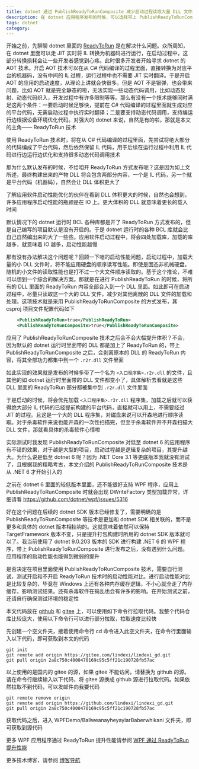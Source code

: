 ```yaml
---
title: dotnet 通过 PublishReadyToRunComposite 减少启动过程读取大量 DLL 文件提升启动性能
description: 在 dotnet 应用程序发布的时候，可以选择带上 PublishReadyToRunComposite 选项，带上之后可以将 ReadyToRun 的内容合并到一个入口 DLL 文件里面，可以减少启动过程中访问大量的 DLL 文件导致的 IO 缓慢问题，从而提升启动性能
tags: dotnet
category: 
---
```


<!-- CreateTime:2025/05/28 07:01:51 -->

<!-- 发布 -->
<!-- 博客 -->

开始之前，先聊聊 dotnet 里面的 [ReadyToRun](https://learn.microsoft.com/en-us/dotnet/core/deploying/ready-to-run) 是在解决什么问题。众所周知，在 dotnet 里面可以走 JIT 实时将 IL 转换为机器码进行运行，在启动过程中，这部分转换损耗会让一些开发者感觉到心疼。此时很多开发者开始寻求 dotnet 的 AOT 技术。开启 AOT 技术可以在从 C# 代码编译的过程里面，直接转换为对应平台的机器码，没有中间的 IL 过程，运行过程中也不需要 JIT 实时翻译。于是开启 AOT 的应用的启动速度，从理论上讲就会快很多。但是 AOT 不是银弹，也会带来问题，比如 AOT 就是完全静态的啦，无法实现一些动态代码调用，比如动态反射、动态代码织入，开发过程中有许多限制等等。那么有没有一个技术能够同时满足这两个条件：一要启动时候足够快，提前在 C# 代码编译的过程里面就生成对应的平台代码，无需启动过程中执行实时翻译；二是要支持动态代码调用，支持编运行边根据设备环境优化代码。对强大的 dotnet 来说，自然是有的啦，那就是本文的主角—— ReadyToRun 技术

使用 ReadyToRun 技术时，将在从 C# 代码编译的过程里面，先尝试将绝大部分的代码编成了平台代码，然后依然保留 IL 代码，用于后续在运行过程中利用 IL 代码进行边运行边优化和支持很多动态代码调用技术

那为什么默认发布的时候，不给咱开 ReadyToRun 方式发布呢？这是因为如上文所述，最终构建出来的产物 DLL 将会包含两部分内容，一个是 IL 代码，另一个就是平台代码（机器码），自然会让 DLL 体积更大了

了解应用软件启动性能优化的伙伴在看到 DLL 体积更大的时候，自然也会想到，许多应用程序启动性能的瓶颈是在 IO 上。更大体积的 DLL 就意味着更长的载入时间

默认情况下的 dotnet 运行时 BCL 各种库都是开了 ReadyToRun 方式发布的，但是自己编写的项目默认是没有开启的。于是 dotnet 运行时的各种 BCL 库就会比自己自然编出来的大了一些些。应用软件启动过程中，将会四处加载库，加载的库越多，就意味着 IO 越多，启动性能越慢

那有没有办法解决这个问题呢？回顾一下咱的启动性能问题，启动过程中，加载大量的小 DLL 文件时，将不能应用硬盘的顺序读写性能。即使是固态非机械硬盘，随机的小文件的读取性能也是打不过一个大文件顺序读取的。基于这个推论，不难可以想到一个综合的解决方案。那就是在进行 PublishReadyToRun 的时候，将所有的 DLL 里面的 ReadyToRun 内容全部合入到一个 DLL 里面。如此即可在启动过程中，尽量只读取这一个大的 DLL 文件，减少对其他离散的 DLL 文件的加载和处理。这项技术就是采用 PublishReadyToRunComposite 的方式发布，其 csproj 项目文件配置代码如下


```xml
    <PublishReadyToRun>true</PublishReadyToRun>
    <PublishReadyToRunComposite>true</PublishReadyToRunComposite>
```

应用了 PublishReadyToRunComposite 技术之后会不会大幅提升体积？不会，因为默认的 dotnet 运行时里面带的 DLL 都是加上了 ReadyToRun 的，带上 PublishReadyToRunComposite 之后，会剥离原本的 DLL 的 ReadyToRun 内容，将其全部功力都集中到一个 `.r2r.dll` 文件里面

如此实现的效果就是发布的时候多带了一个名为 `<入口程序集>.r2r.dll` 的文件，且其他的如 dotnet 运行时里面带的 DLL 文件都变小了，具体解析去看就是这些 DLL 里面的 ReadyToRun 部分都被集中到 `.r2r.dll` 文件里面

于是启动的时候，将会优先加载 `<入口程序集>.r2r.dll` 程序集，加载之后就可以获得绝大部分 IL 代码的已经提前构建的平台代码，直接就可以用上，不需要经过 JIT 的过程。且这是一个大的 DLL 程序集，对磁盘来说可以开森地进行顺序读取。对于杀毒软件来说也能开森的一次性扫描完，但至于杀毒软件开不开森扫描大 DLL 文件，那就看具体的杀毒软件心情啦

实际测试时我发现 PublishReadyToRunComposite 对低至 dotnet 6 的应用程序有不错的效果，对于越是大型的项目，启动过程越是逻辑复杂的项目，其提升越大。为什么说是低至 dotnet 6 呢？因为 .NET Core 3.1 等更底版本我就没有测试了，且根据我的粗略考古，本文介绍的 PublishReadyToRunComposite 技术是从 .NET 6 才开始引入的

之前在 dotnet 6 里面的较低版本里面，还不能很好支持 WPF 程序，应用上 PublishReadyToRunComposite 时就会出现 DWriteFactory 类型加载异常，详细请看 <https://github.com/dotnet/wpf/issues/5316>

好在这个问题在后续的 dotnet SDK 版本已经修复了，需要明确的是 PublishReadyToRunComposite 等技术是更加和 dotnet SDK 相关联的，而不是更多和具体的 dotnet 版本相挂钩的。这就意味着依然可以保持 TargetFramework 版本不变，只是提升打包构建时所用的 dotnet SDK 版本就可以了。我当前使用了 dotnet 9.0.203 版本的 SDK 进行构建 .NET 6 的 WPF 程序，带上 PublishReadyToRunComposite 进行发布之后，没有遇到什么问题。应用程序的启动性能也能得到微弱的提升

是否决定在项目里面使用 PublishReadyToRunComposite 技术，需要自行测试，测试开启和不开启 ReadyToRun 技术时的启动性能对比。进行启动性能对比是比较复杂的，毕竟在 Windows 上还有各种内存缓存逻辑，不小心就全走了内存缓存，影响测试结果。还有杀毒软件在捣乱也会有许多的影响。在开始测试之前，还请自行确保测试环境的稳定性

本文代码放在 [github](https://github.com/lindexi/lindexi_gd/tree/2a8c750c4000470169c95c5ff21c190728fb57ac/WPFDemo/BallweanayheyaylarBaberwhikani) 和 [gitee](https://gitee.com/lindexi/lindexi_gd/blob/2a8c750c4000470169c95c5ff21c190728fb57ac/WPFDemo/BallweanayheyaylarBaberwhikani) 上，可以使用如下命令行拉取代码。我整个代码仓库比较庞大，使用以下命令行可以进行部分拉取，拉取速度比较快

先创建一个空文件夹，接着使用命令行 cd 命令进入此空文件夹，在命令行里面输入以下代码，即可获取到本文的代码

```
git init
git remote add origin https://gitee.com/lindexi/lindexi_gd.git
git pull origin 2a8c750c4000470169c95c5ff21c190728fb57ac
```

以上使用的是国内的 gitee 的源，如果 gitee 不能访问，请替换为 github 的源。请在命令行继续输入以下代码，将 gitee 源换成 github 源进行拉取代码。如果依然拉取不到代码，可以发邮件向我要代码

```
git remote remove origin
git remote add origin https://github.com/lindexi/lindexi_gd.git
git pull origin 2a8c750c4000470169c95c5ff21c190728fb57ac
```

获取代码之后，进入 WPFDemo/BallweanayheyaylarBaberwhikani 文件夹，即可获取到源代码

更多 WPF 应用程序通过 ReadyToRun 提升性能请参阅 [WPF 通过 ReadyToRun 提升性能](https://blog.lindexi.com/post/WPF-%E9%80%9A%E8%BF%87-ReadyToRun-%E6%8F%90%E5%8D%87%E6%80%A7%E8%83%BD.html )

更多技术博客，请参阅 [博客导航](https://blog.lindexi.com/post/%E5%8D%9A%E5%AE%A2%E5%AF%BC%E8%88%AA.html )
